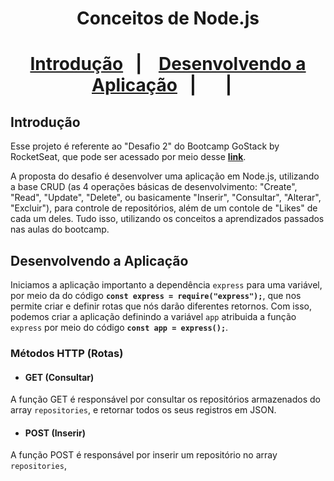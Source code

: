 <h1 align="center">Conceitos de Node.js<h1>
  
<p align="center">
  <a href="#introdução">Introdução</a>&nbsp;&nbsp;&nbsp;|&nbsp;&nbsp;&nbsp;
  <a href="#desenvolvendo-a-aplicação">Desenvolvendo a Aplicação</a>&nbsp;&nbsp;&nbsp;|&nbsp;&nbsp;&nbsp;
  <a href="#"></a>&nbsp;&nbsp;&nbsp;|&nbsp;&nbsp;&nbsp;
</p>
  
## Introdução

Esse projeto é referente ao "Desafio 2" do Bootcamp GoStack by RocketSeat, que pode ser acessado por meio desse **[link](https://github.com/Rocketseat/bootcamp-gostack-desafios/tree/master/desafio-conceitos-nodejs)**.

A proposta do desafio é desenvolver uma aplicação em Node.js, utilizando a base CRUD (as 4 operações básicas de desenvolvimento: "Create", "Read", "Update", "Delete", ou basicamente "Inserir", "Consultar", "Alterar", "Excluir"), para controle de repositórios, além de um contole de "Likes" de cada um deles. Tudo isso, utilizando os conceitos a aprendizados passados nas aulas do bootcamp.

## Desenvolvendo a Aplicação

Iniciamos a aplicação importanto a dependência `express` para uma variável, por meio da do código **`const express = require("express");`**, que nos permite criar e definir rotas que nós darão diferentes retornos. Com isso, podemos criar a aplicação definindo a variável `app` atribuida a função `express` por meio do código **`const app = express();`**.

### Métodos HTTP (Rotas)

- #### GET (Consultar)

A função GET é responsável por consultar os repositórios armazenados do array `repositories`, e retornar todos os seus registros em JSON.

- #### POST (Inserir)

A função POST é responsável por inserir um repositório no array `repositories`, 
